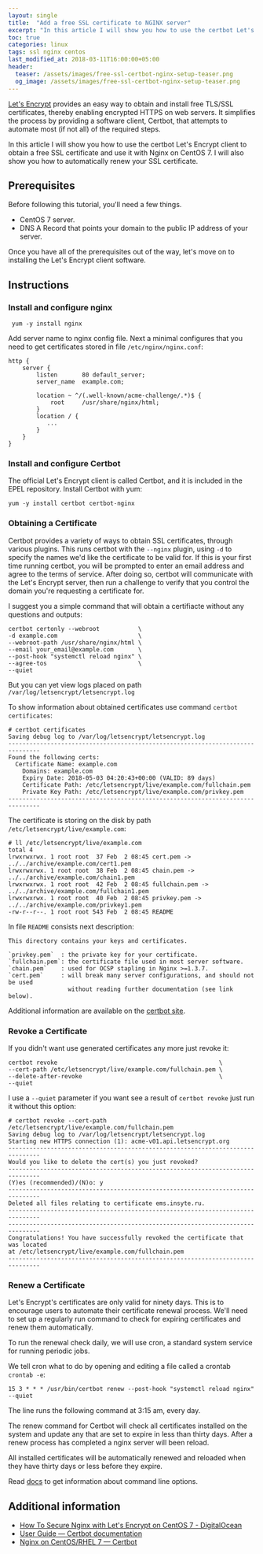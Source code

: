```yaml
---
layout: single
title:  "Add a free SSL certificate to NGINX server"
excerpt: "In this article I will show you how to use the certbot Let's Encrypt client to obtain a free SSL certificate and use it with Nginx on CentOS 7. I will also show you how to automatically renew your SSL certificate."
toc: true
categories: linux
tags: ssl nginx centos
last_modified_at: 2018-03-11T16:00:00+05:00
header:
  teaser: /assets/images/free-ssl-certbot-nginx-setup-teaser.png
  og_image: /assets/images/free-ssl-certbot-nginx-setup-teaser.png
---
```

[Let's Encrypt][lets-encrypt] provides an easy way to obtain and install free TLS/SSL certificates, thereby enabling encrypted HTTPS on web servers. It simplifies the process by providing a software client, Certbot, that attempts to automate most (if not all) of the required steps. 

In this article I will show you how to use the certbot Let's Encrypt client to obtain a free SSL certificate and use it with Nginx on CentOS 7. I will also show you how to automatically renew your SSL certificate.

## Prerequisites
Before following this tutorial, you'll need a few things.
* CentOS 7 server.
* DNS A Record that points your domain to the public IP address of your server. 

Once you have all of the prerequisites out of the way, let's move on to installing the Let's Encrypt client software.

## Instructions

### Install and configure nginx
```
 yum -y install nginx
 ```
 
 Add server name to nginx config file. Next a minimal configures that you need to get certificates  stored in file `/etc/nginx/nginx.conf`:
```
http {
    server {
        listen       80 default_server;
        server_name  example.com;
        
        location ~ ^/(.well-known/acme-challenge/.*)$ {
	        root     /usr/share/nginx/html;
	    }
	    location / {
	       ...
	    }
    }
}
```
### Install and configure Certbot

The official Let's Encrypt client is called Certbot, and it is included in the EPEL repository. Install Certbot with yum:
```
yum -y install certbot certbot-nginx
```

### Obtaining a Certificate

Certbot provides a variety of ways to obtain SSL certificates, through various plugins. 
This runs certbot with the `--nginx` plugin, using `-d` to specify the names we'd like the certificate to be valid for. If this is your first time running certbot, you will be prompted to enter an email address and agree to the terms of service. After doing so, certbot will communicate with the Let's Encrypt server, then run a challenge to verify that you control the domain you're requesting a certificate for.

I suggest you a simple command that will obtain a certifiacte without any questions and outputs:
```
certbot certonly --webroot           \
-d example.com                       \
--webroot-path /usr/share/nginx/html \
--email your_email@example.com       \
--post-hook "systemctl reload nginx" \
--agree-tos                          \
--quiet
```

But you can yet view logs placed on path `/var/log/letsencrypt/letsencrypt.log`

To show information about obtained certificates use command `certbot certificates`:
```
# certbot certificates
Saving debug log to /var/log/letsencrypt/letsencrypt.log
-------------------------------------------------------------------------------
Found the following certs:
  Certificate Name: example.com
    Domains: example.com
    Expiry Date: 2018-05-03 04:20:43+00:00 (VALID: 89 days)
    Certificate Path: /etc/letsencrypt/live/example.com/fullchain.pem
    Private Key Path: /etc/letsencrypt/live/example.com/privkey.pem
-------------------------------------------------------------------------------
```

The certificate is storing on the disk by path `/etc/letsencrypt/live/example.com`:
```
# ll /etc/letsencrypt/live/example.com
total 4
lrwxrwxrwx. 1 root root  37 Feb  2 08:45 cert.pem -> ../../archive/example.com/cert1.pem
lrwxrwxrwx. 1 root root  38 Feb  2 08:45 chain.pem -> ../../archive/example.com/chain1.pem
lrwxrwxrwx. 1 root root  42 Feb  2 08:45 fullchain.pem -> ../../archive/example.com/fullchain1.pem
lrwxrwxrwx. 1 root root  40 Feb  2 08:45 privkey.pem -> ../../archive/example.com/privkey1.pem
-rw-r--r--. 1 root root 543 Feb  2 08:45 README
```

In file `README` consists next description:
```
This directory contains your keys and certificates.

`privkey.pem`  : the private key for your certificate.
`fullchain.pem`: the certificate file used in most server software.
`chain.pem`    : used for OCSP stapling in Nginx >=1.3.7.
`cert.pem`     : will break many server configurations, and should not be used
                 without reading further documentation (see link below).
```

Additional information are available on the [certbot site][certs].

### Revoke a Certificate

If you didn't want use generated certificates any more just revoke it:
```
certbot revoke                                              \
--cert-path /etc/letsencrypt/live/example.com/fullchain.pem \
--delete-after-revoke                                       \
--quiet
```
I use a `--quiet` parameter if you want see a result of `certbot revoke` just run it without this option:
```
# certbot revoke --cert-path /etc/letsencrypt/live/example.com/fullchain.pem
Saving debug log to /var/log/letsencrypt/letsencrypt.log
Starting new HTTPS connection (1): acme-v01.api.letsencrypt.org
-------------------------------------------------------------------------------
Would you like to delete the cert(s) you just revoked?
-------------------------------------------------------------------------------
(Y)es (recommended)/(N)o: y
-------------------------------------------------------------------------------
Deleted all files relating to certificate ems.insyte.ru.
-------------------------------------------------------------------------------
-------------------------------------------------------------------------------
Congratulations! You have successfully revoked the certificate that was located
at /etc/letsencrypt/live/example.com/fullchain.pem
-------------------------------------------------------------------------------
```

### Renew a Certificate

Let's Encrypt's certificates are only valid for ninety days. This is to encourage users to automate their certificate renewal process. We'll need to set up a regularly run command to check for expiring certificates and renew them automatically.

To run the renewal check daily, we will use cron, a standard system service for running periodic jobs. 

We tell cron what to do by opening and editing a file called a crontab `crontab -e`:
```
15 3 * * * /usr/bin/certbot renew --post-hook "systemctl reload nginx" --quiet
```

The line runs the following command at 3:15 am, every day.

The renew command for Certbot will check all certificates installed on the system and update any that are set to expire in less than thirty days. After a renew process has completed a nginx server will been reload. 

All installed certificates will be automatically renewed and reloaded when they have thirty days or less before they expire.

Read [docs][cert-command-line] to get information about command line options.

## Additional information
* [How To Secure Nginx with Let's Encrypt on CentOS 7 - DigitalOcean](https://www.digitalocean.com/community/tutorials/how-to-secure-nginx-with-let-s-encrypt-on-centos-7)
* [User Guide — Certbot documentation](https://certbot.eff.org/docs/using.html)
* [Nginx on CentOS/RHEL 7 — Certbot](https://certbot.eff.org/#centosrhel7-nginx)



[lets-encrypt]: https://letsencrypt.org/
[certs]: https://certbot.eff.org/docs/using.html#where-are-my-certificates
[cert-command-line]: https://certbot.eff.org/docs/using.html#certbot-command-line-options

